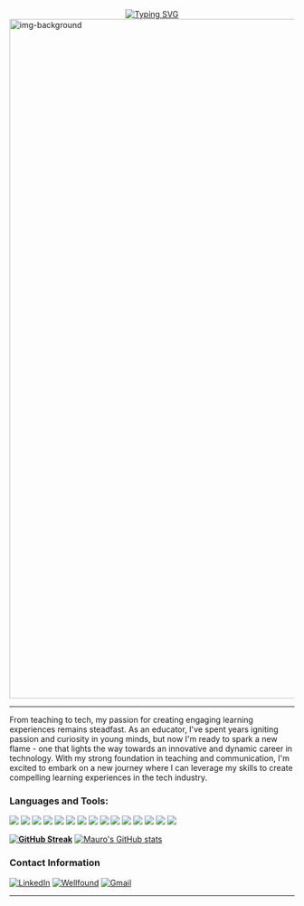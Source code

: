 <div align="center"><a href="https://git.io/typing-svg"><img src="https://readme-typing-svg.demolab.com?font=Fira+Code&size=26&pause=1000&color=F7F7F7&width=435&lines=Hi%F0%9F%91%8B%2C+I'm+Mauro+Alvarez!" alt="Typing SVG" /></a></div>

<img align="center" alt="img-background" width="1200" src="https://user-images.githubusercontent.com/95668375/229692199-644f8e03-d1f8-4698-81b0-9b80bf06d000.jpg">

<hr/>

From teaching to tech, my passion for creating engaging learning experiences remains steadfast. As an educator, I've spent years igniting passion and curiosity in young minds, but now I'm ready to spark a new flame - one that lights the way towards an innovative and dynamic career in technology. With my strong foundation in teaching and communication, I'm excited to embark on a new journey where I can leverage my skills to create compelling learning experiences in the tech industry. 

<p align="left">

<h3 align="left">Languages and Tools:</h3>
<p>
  <img src="https://img.shields.io/badge/Git-F05032?style=for-the-badge&logo=git&logoColor=white" />
  <img src="https://img.shields.io/badge/Python-3776AB?style=for-the-badge&logo=python&logoColor=white" />
  <img src="https://img.shields.io/badge/HTML5-E34F26?style=for-the-badge&logo=html5&logoColor=white" />
  <img src="https://img.shields.io/badge/CSS3-1572B6?style=for-the-badge&logo=css3&logoColor=white" />
   <img src="https://img.shields.io/badge/Node.js-339933?style=for-the-badge&logo=nodedotjs&logoColor=white" />
  <img src="https://img.shields.io/badge/React-20232A?style=for-the-badge&logo=react&logoColor=61DAFB" />
  <img src="https://img.shields.io/badge/Redux-593D88?style=for-the-badge&logo=redux&logoColor=white" />
  <img src="https://img.shields.io/badge/JavaScript-323330?style=for-the-badge&logo=javascript&logoColor=F7DF1E" />
  <img src="https://img.shields.io/badge/Express.js-000000?style=for-the-badge&logo=express&logoColor=white" />
  <img src="https://img.shields.io/badge/flask-%23000.svg?style=for-the-badge&logo=flask&logoColor=white" />
<!--   <img src="https://img.shields.io/badge/AWS-%23FF9900.svg?style=for-the-badge&logo=amazon-aws&logoColor=white" /> -->
  <img src="https://img.shields.io/badge/postgres-%23316192.svg?style=for-the-badge&logo=postgresql&logoColor=white" />
  <img src="https://img.shields.io/badge/Sequelize-52B0E7?style=for-the-badge&logo=Sequelize&logoColor=white" />
  <img src="https://img.shields.io/badge/npm-CB3837?style=for-the-badge&logo=npm&logoColor=white" />
   <img src="https://img.shields.io/badge/sqlite-%2307405e.svg?style=for-the-badge&logo=sqlite&logoColor=white" />
  <img src="https://img.shields.io/badge/Render-informational?style=for-the-badge&logo=render&logoColor=%5bdec3" />

</p>

**[![GitHub Streak](https://streak-stats.demolab.com?user=MauroAlvarez1997&theme=blue-green&date_format=M%20j%5B%2C%20Y%5D&mode=weekly&background=000000)](https://git.io/streak-stats)**
[![Mauro's GitHub stats](https://github-readme-stats.vercel.app/api?username=MauroAlvarez1997)](https://github.com/MauroAlvarez1997/github-readme-stats)

### Contact Information
<a href="https://www.linkedin.com/in/mauro-v-alvarez/" target="_blank">![LinkedIn](https://img.shields.io/badge/linkedin-%230077B5.svg?style=for-the-badge&logo=linkedin&logoColor=white)</a>
<a href="https://wellfound.com/u/mauro-alvarez-1" target="_blank"><img alt="Wellfound" src="https://img.shields.io/badge/wellfound-%ccc.svg?&style=for-the-badge&logo=medium&logoColor=white" /></a>
<a href="mailto:mauro.alvarez.jr0@gmail.com">![Gmail](https://img.shields.io/badge/Gmail-D14836?style=for-the-badge&logo=gmail&logoColor=white)</a>
<hr/>
